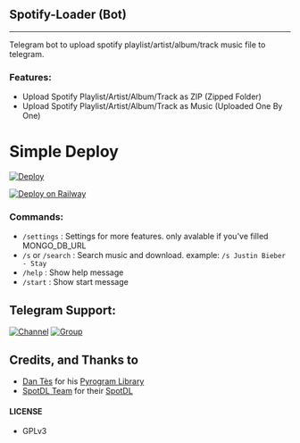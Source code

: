 ## Spotify-Loader (Bot)
---

Telegram bot to upload spotify playlist/artist/album/track music file to telegram.

### Features:

- Upload Spotify Playlist/Artist/Album/Track as ZIP (Zipped Folder)
- Upload Spotify Playlist/Artist/Album/Track as Music (Uploaded One By One)

# Simple Deploy

[![Deploy](https://www.herokucdn.com/deploy/button.svg)](https://www.heroku.com/deploy/?template=https://github.com/cybersbots/spotify-Music-Download)


[![Deploy on Railway](https://railway.app/button.svg)](https://railway.app/new/template/-TSsRc?referralCode=jugnucode)

### Commands:

- `/settings` : Settings for more features. only avalable if you've filled MONGO_DB_URL
- `/s` or `/search` : Search music and download. example: `/s Justin Bieber - Stay`
- `/help` : Show help message 
- `/start` : Show start message 

## Telegram Support:

[![Channel](https://img.shields.io/badge/TG-Channel-30302f?style=flat&logo=telegram)](https://t.me/cyberstainbot)
[![Group](https://img.shields.io/badge/TG-Group-30302f?style=flat&logo=telegram)](https://t.me/cyberstainbot)

## Credits, and Thanks to

* [Dan Tès](https://t.me/haskell) for his [Pyrogram Library](https://github.com/pyrogram/pyrogram)
* [SpotDL Team](https://github.com/spotDL) for their [SpotDL](https://github.com/spotDL/spotify-downloader)

#### LICENSE
- GPLv3
